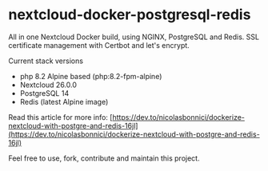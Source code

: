 # nextcloud-docker-postgresql-redis

All in one Nextcloud Docker build, using NGINX, PostgreSQL and Redis. SSL certificate management with Certbot and let's encrypt.

Current stack versions

- php 8.2 Alpine based (php:8.2-fpm-alpine)
- Nextcloud 26.0.0 
- PostgreSQL 14
- Redis (latest Alpine image)

Read this article for more info: [https://dev.to/nicolasbonnici/dockerize-nextcloud-with-postgre-and-redis-16jl](https://dev.to/nicolasbonnici/dockerize-nextcloud-with-postgre-and-redis-16jl)

Feel free to use, fork, contribute and maintain this project.